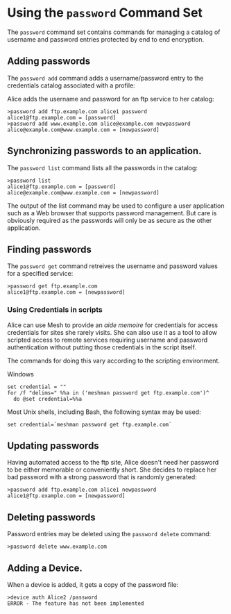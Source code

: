 
# Using the `password` Command Set

The `password` command set contains commands for managing a catalog of username 
and password entries protected by end to end encryption.

## Adding passwords

The `password add` command adds a username/password entry to the
credentials catalog associated with a profile:

Alice adds the username and password for an ftp service to her catalog:


````
>password add ftp.example.com alice1 password
alice1@ftp.example.com = [password]
>password add www.example.com alice@example.com newpassword
alice@example.com@www.example.com = [newpassword]
````

## Synchronizing passwords to an application.

The `password list` command lists all the passwords in the catalog:


````
>password list
alice1@ftp.example.com = [password]
alice@example.com@www.example.com = [newpassword]
````

The output of the list command may be used to configure a user application 
such as a Web browser that supports password management. But care is obviously
required as the passwords will only be as secure as the other application.

## Finding passwords

The `password get`  command retreives the username and password 
values for a specified service:


````
>password get ftp.example.com
alice1@ftp.example.com = [newpassword]
````

### Using Credentials in scripts

Alice can use Mesh to provide an *aide memoire* for credentials for access credentials
for sites she rarely visits. She can also use it as a tool to allow scripted access to
remote services requiring username and password authentication without putting those
credentials in the script itself.

The commands for doing this vary according to the scripting environment.

Windows

````
set credential = ""
for /f "delims=" %%a in ('meshman password get ftp.example.com')^
  do @set credential=%%a
````

Most Unix shells, including Bash, the following syntax may be used:

````
set credential=`meshman password get ftp.example.com`
````

## Updating passwords

Having automated access to the ftp site, Alice doesn't need her password to be either
memorable or conveniently short. She decides to replace her bad password with a strong
password that is randomly generated:


````
>password add ftp.example.com alice1 newpassword
alice1@ftp.example.com = [newpassword]
````


## Deleting passwords

Password entries may be deleted using the  `password delete` command:


````
>password delete www.example.com
````

## Adding a Device.

When a device is added, it gets a copy of the password file:


````
>device auth Alice2 /password
ERROR - The feature has not been implemented
````






